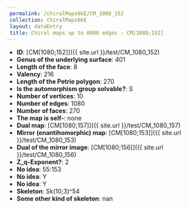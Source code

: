 ```yaml
--- 
 permalink: /chiralMaps6kE/CM_1080_152 
 collection: chiralMaps6kE
 layout: dataEntry
 title: Chiral maps up to 6000 edges - CM[1080;152]
---
```


- **ID**: [CM[1080;152]]({{ site.url }}/test/CM_1080_152)
- **Genus of the underlying surface**: 401
- **Length of the face**: 8
- **Valency**: 216
- **Length of the Petrie polygon**: 270
- **Is the automorphism group solvable?**: S
- **Number of vertices**: 10
- **Number of edges**: 1080
- **Number of faces**: 270
- **The map is self-**: none
- **Dual map**: [CM[1080;157]]({{ site.url }}/test/CM_1080_157)
- **Mirror (enantihomorphic) map**: [CM[1080;153]]({{ site.url }}/test/CM_1080_153)
- **Dual of the mirror image**: [CM[1080;156]]({{ site.url }}/test/CM_1080_156)
- **Z_q-Exponent?**: 2
- **No idea**:  55:153
- **No idea**: Y
- **No idea**: Y
- **Skeleton**: Sk(10;3)^54
- **Some other kind of skeleton**: nan
